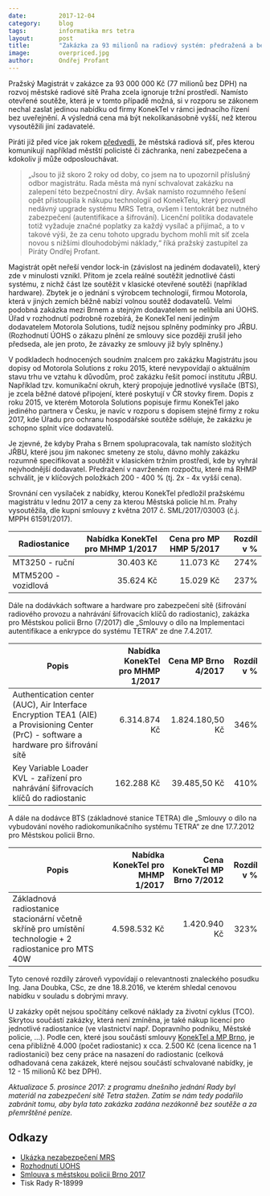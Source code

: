```yaml
---
date:         2017-12-04
category:     blog
tags:         informatika mrs tetra
layout:       post
title:        "Zakázka za 93 milionů na radiový systém: předražená a bez soutěže"
image:        overpriced.jpg
author:       Ondřej Profant
---
```


Pražský Magistrát v zakázce za 93 000 000 Kč (77 milionů bez DPH) na rozvoj městské radiové sítě Praha zcela ignoruje tržní prostředí. Namísto otevřené soutěže, která je v tomto případě možná, si v rozporu se zákonem nechal zaslat jedinou nabídku od firmy KonekTel v rámci jednacího řízení bez uveřejnění. A výsledná cena má být nekolikanásobně vyšší, než kterou vysoutěžili jiní zadavatelé.

Piráti již před více jak rokem [předvedli][mrs], že městská radiová síť, přes kterou komunikují například městští policisté či záchranka, není zabezpečena a kdokoliv ji může odposlouchávat.

> „Jsou to již skoro 2 roky od doby, co jsem na to upozornil příslušný odbor magistrátu. Rada města má nyní schvalovat zakázku na zalepení této bezpečnostní díry. Avšak namísto rozumného řešení opět přistoupila k nákupu technologií od KonekTelu, který provedl nedávný upgrade systému MRS Tetra, ovšem i tentokrát bez nutného zabezpečení (autentifikace a šifrování). Licenční politika dodavatele totiž vyžaduje značné poplatky za každý vysílač a přijímač, a to v takové výši, že za cenu tohoto upgradu bychom mohli mít síť zcela novou s nižšími dlouhodobými náklady,“ říká pražský zastupitel za Piráty Ondřej Profant.

Magistrát opět neřeší vendor lock-in (závislost na jediném dodavateli), který zde v minulosti vznikl. Přitom je zcela reálné soutěžit jednotlivé části systému, z nichž část lze soutěžit v klasické otevřené soutěži (například hardware). Zbytek je o jednání s výrobcem technologií, firmou Motorola, která v jiných zemích běžně nabízí volnou soutěž dodavatelů. Velmi podobná zakázka mezi Brnem a stejným dodavatelem se nelíbila ani ÚOHS. Úřad v rozhodnutí podrobně rozebírá, že KonekTel není jediným dodavatelem Motorola Solutions, tudíž nejsou splněny podmínky pro JŘBU. (Rozhodnutí ÚOHS o zákazu plnění ze smlouvy sice později zrušil jeho předseda, ale jen proto, že závazky ze smlouvy již byly splněny.)

V podkladech hodnocených soudním znalcem pro zakázku Magistrátu jsou dopisy od Motorola Solutions z roku 2015, které nevypovídají o aktuálním stavu trhu ve vztahu k důvodům, proč zakázku řešit pomocí institutu JŘBU. Například tzv. komunikační okruh, který propojuje jednotlivé vysílače (BTS), je zcela běžné datové připojení, které poskytují v ČR stovky firem. Dopis z roku 2015, ve kterém Motorola Solutions popisuje firmu KonekTel jako jediného partnera v Česku, je navíc v rozporu s dopisem stejné firmy z roku 2017, kde Úřadu pro ochranu hospodářské soutěže sděluje, že zakázku je schopno splnit více dodavatelů.

Je zjevné, že kdyby Praha s Brnem spolupracovala, tak namísto složitých JŘBU, které jsou jim nakonec smeteny ze stolu, dávno mohly zakázku rozumně specifikovat a soutěžit v klasickém tržním prostředí, kde by vyhrál nejvhodnější dodavatel. Předražení v navrženém rozpočtu, které má RHMP schválit, je v klíčových položkách 200 - 400 % (tj. 2x - 4x vyšší cena).

Srovnání cen vysílaček z nabídky, kterou KonekTel předložil pražskému magistrátu v lednu 2017 a ceny za kterou Městská policie hl.m. Prahy vysoutěžila, dle kupní smlouvy z května 2017 č. SML/2017/03003 (č.j. MPPH 61591/2017). 

| Radiostanice   |  Nabídka KonekTel pro MHMP 1/2017 | Cena pro MP HMP 5/2017 | Rozdíl v % |
|--------------------|-----------------------------------------------:|-----------------------------:|--------------:|
| MT3250 - ruční            |  30.403 Kč     | 11.073 Kč |  274% |
| MTM5200 - vozidlová  |  35.624 Kč    |  15.029 Kč  | 237% |


Dále na dodávkách software a hardware pro zabezpečení sítě (šifrování radiového provozu a nahrávání šifrovacích klíčů do radiostanic), zakázka pro Městskou policii Brno (7/2017) dle „Smlouvy o dílo na Implementaci autentifikace a enkrypce do systému TETRA“ ze dne 7.4.2017.


| Popis | Nabídka KonekTel pro MHMP 1/2017 | Cena MP Brno 4/2017 | Rozdíl v % |
|-----|----:|----:|----:|
| Authentication center (AUC), Air Interface Encryption TEA1 (AIE) a Provisioning Center (PrC) - software a hardware pro šifrování sítě | 6.314.874 Kč | 1.824.180,50 Kč | 346% |
| Key Variable Loader KVL - zařízení pro nahrávání šifrovacích klíčů do radiostanic | 162.288 Kč | 39.485,50 Kč | 410% |


A dále na dodávce BTS (základnové stanice TETRA) dle „Smlouvy o dílo na vybudování nového radiokomunikačního systému TETRA“ ze dne 17.7.2012 pro Městskou policii Brno.


| Popis | Nabídka KonekTel pro MHMP 1/2017 | Cena KonekTel MP Brno 7/2012 | Rozdíl v % |
|----|---:|---:|---:|
| Základnová radiostanice stacionární včetně skříně pro umístění technologie + 2 radiostanice pro MTS 40W | 4.598.532 Kč | 1.420.940 Kč | 323% |

Tyto cenové rozdíly zároveň vypovídají o relevantnosti znaleckého posudku Ing. Jana Doubka, CSc, ze dne 18.8.2016, ve kterém shledal cenovou nabídku v souladu s dobrými mravy.

U zakázky opět nejsou spočítány celkové náklady za životní cyklus (TCO). Skrytou součástí zakázky, která není zmíněna, je také nákup licencí pro jednotlivé radiostanice (ve vlastnictví např. Dopravního podniku, Městské policie, ...). Podle cen, které jsou součástí smlouvy [KonekTel a MP Brno][smlouvygov], je cena přibližně 4.000 (počet radiostanic) x cca. 2.500 Kč (cena licence na 1 radiostanici) bez ceny práce na nasazení do radiostanic (celková odhadovaná cena zakázek, které nejsou součástí schvalované nabídky, je 12 - 15 milionů Kč bez DPH).

*Aktualizace 5. prosince 2017: z programu dnešního jednání Rady byl materiál na zabezpečení sítě Tetra stažen. Zatím se nám tedy podařilo zabránit tomu, aby byla tato zakázka zadána nezákonně bez soutěže a za přemrštěné peníze.*


## Odkazy

- [Ukázka nezabezpečení MRS][mrs]
- [Rozhodnutí UOHS][uohs]
- [Smlouva s městskou policii Brno 2017][smlouvygov]
- Tisk Rady R-18999

[mrs]: https://praha.pirati.cz/odposlouchavani.html
[uohs]: https://www.uohs.cz/cs/verejne-zakazky/sbirky-rozhodnuti/detail-15012.html
[smlouvygov]: https://smlouvy.gov.cz/smlouva/1675922
